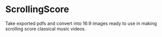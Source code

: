 # ScrollingScore
Take exported pdfs and convert into 16:9 images ready to use in making scrolling score classical music videos.

